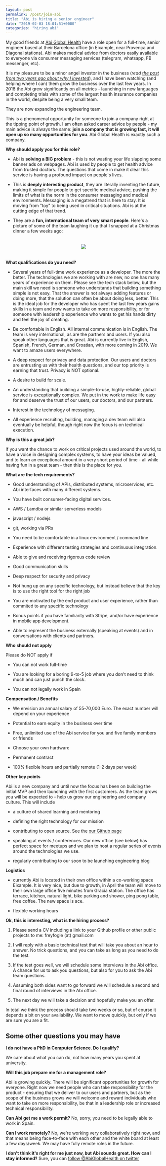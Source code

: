 ```yaml
---
layout: post
permalink: /post/join-abi
title: "Abi is hiring a senior engineer"
date: "2019-02-03 18:01:51+0000"
categories: "hiring abi"
---
```



My good friends at [Abi Global Health](https://abi.ai) have a role open for a full-time,
senior engineer based at their Barcelona office (in Eixample, near Provença and Diagonal
stations). Abi makes medical advice from doctors easily available to everyone via consumer
messaging services (telegram, whatsapp, FB messenger, etc).

It is my pleasure to be a minor angel investor in the business (_read [the post from two years ago about why I invested](/post/investing-in-abi-global-health)_),
and I have been watching (and helping where I can) them grow the business over the
last few years. In 2018 the Abi grew significantly on all metrics - launching in new languages
and completing trials with some of the largest health insurance companies in the world, despite
being a very small team.

They are now expanding the engineering team.

This is a phenomenal opportunity for someone to join a company right at the tipping
point of growth. I am often asked career advice by people - my main advice is always
the same: **join a company that is growing fast, it will open up so many opportunities for you**.
Abi Global Health is exactly such a company. 

**Why should apply you for this role?**

  * Abi is **solving a BIG problem** - this is not wasting your life slapping some banner
  ads on webpages. Abi is used by people to get health advice from trusted doctors. The
  questions that come in make it clear this service is having a profound impact on
  people's lives. 
  
  * This is **deeply interesting product**, they are literally inventing the future, making
  it simple for people to get specific medical advice, pushing the limits of
  what is the norm in the consumer messaging and medical environments. 
  Messaging is a megatrend that is here to stay. It is moving from "toy" to being used in
  critical situations. Abi is at the cutting edge of that trend. 
  
  * They are a **fun, international team of very smart people**. Here's a picture of
  some of the team laughing it up that I snapped at a Christmas dinner a few weeks ago:

<center>
<div style="padding-top:20px;padding-bottom:20px;">
  <img src="/img/blog/abi-xmas.jpg"/>
</div>
</center>

**What qualifications do you need?**

  * Several years of full-time work experience as a developer. The more the better.
  The technologies we are working with are new, no one has many years of experience on them.
  Please see the tech stack below, but the main skill we need is someone who understands
  that building something simple is not easy. That the answer is not always adding features or
  doing more, that the solution can often be about doing less, better.
  This is the ideal job for the developer who has spent the last few years gains skills in a
  team and now wants to take on more responsibility, or for someone with leadership experience
  who wants to get his hands dirty and feel the joy of creating.
  
  * Be comfortable in English. All internal communication is in English. 
  The team is very international, as are the partners and users. 
  If you also speak other languages that is great. Abi is currently live in English,
  Spanish, French, German, and Croatian, with more coming in 2019.
  We want to amaze users everywhere.

  * A deep respect for privacy and data protection. Our users and doctors are
  entrusting us with their health questions, and our top priority is earning that trust.
  Privacy is NOT optional.

  * A desire to build for scale.

  * An understanding that building a simple-to-use, highly-reliable, global service is
  exceptionally complex. We put in the work to make life easy for and deserve the trust of
  our users, our doctors, and our partners.

  * Interest in the technology of messaging.

  * All experience recruiting, building, managing a dev team will also eventually be
  helpful, though right now the focus is on technical execution. 

**Why is this a great job?**

If you want the chance to work on critical projects used around the world, to have a
voice in designing complex systems, to have your ideas be valued, and to learn an
exceptional amount in a very short period of time - all while having fun in a great
team - then this is the place for you.

**What are the tech requirements?**

  * Good understanding of APIs, distributed systems, microservices, etc.
  Abi interfaces with many different systems.

  * You have built consumer-facing digital services. 
  
  * AWS / Lamdba or similar serverless models

  * javascript / nodejs

  * git, working via PRs

  * You need to be comfortable in a linux environment / command line

  * Experience with different testing strategies and continuous integration.

  * Able to give and receiving rigorous code review

  * Good communication skills

  * Deep respect for security and privacy

  * Not hung up on any specific technology, but instead believe that the key is to use the
  right tool for the right job

  * You are motivated by the end product and user experience, rather than commited to
  any specific technology

  * Bonus points if you have familiarity with Stripe, and/or have experience in mobile app
  development.

  * Able to represent the business externally (speaking at events) and in conversations with clients and partners. 

**Who should not apply**

Please do NOT apply if

  * You can not work full-time

  * You are looking for a boring 9-to-5 job where you don't need to think much and can just punch the clock. 

  * You can not legally work in Spain

**Compensation / Benefits**

  * We envision an annual salary of 55-70,000 Euro. The exact number will depend on your experience

  * Potential to earn equity in the business over time

  * Free, unlimited use of the Abi service for you and five family members or friends

  * Choose your own hardware

  * Permanent contract

  * 100% flexible hours and partially remote (1-2 days per week)

**Other key points**

  Abi is a new company and until now the focus has been on building the initial MVP and then
  launching with the first customers. As the team grows you will be expected to - help us grow 
  our engineering and company culture. This will include

  * a culture of shared learning and mentoring

  * defining the right technology for our mission

  * contributing to open source. See the [our Github page](https://github.com/abiglobalhealth)

  * speaking at events / conferences. Our new office (see below) has perfect space for meetups
  and we plan to host a regular series of events around the technologies we use.

  * regularly contributing to our soon to be launching engineering blog

**Logistics**

  * currently Abi is located in their own office within a co-working space Eixample. It is very
  nice, but due to growth, in April the team will move to their own large office five minutes from Gràcia station. The office has terrace, kitchen, natural light, bike parking and shower, ping pong table, free coffee. The new space is ace.
 
  * flexible working hours
   
**Ok, this is interesting, what is the hiring process?**

1. Please send a CV including a link to your Github profile or other public projects
to me: freyfogle (at) gmail.com

2. I will reply with a basic technical test that will take you about an hour to answer.
No trick questions, and you can take as long as you need to do the test.

3. If the test goes well, we will schedule some interviews in the Abi office. A chance
for us to ask you questions, but also for you to ask the Abi team questions.

4. Assuming both sides want to go forward we will schedule a second and final round of interviews
in the Abi office.

5. The next day we will take a decision and hopefully make you an offer.

In total we think the process should take two weeks or so, but of course it depends a
bit on your availability. We want to move quickly, but only if we are sure you are
a fit.

## Some other questions you may have ##

**I do not have a PhD in Computer Science. Do I qualify?**

We care about what you can do, not how many years you spent at university.

**Will this job prepare me for a management role?**

Abi is growing quickly. There will be significant opportunities for growth for everyone. Right now we need 
people who can take responsibility for the product - ensuring that we deliver to our users and partners, but as the scope of the business grows we will welcome and reward individuals who want to take on more 
responsibility, be that in a leadership role or increased technical responsibility.

**Can Abi get me a work permit?**
No, sorry, you need to be legally able to work in Spain.

**Can I work remotely?**
No, we're working very collaboratively right now, and that means being face-to-face with
each other and the white board at least a few days/week. We may have fully remote roles in the
future.

**I don't think it's right for me just now, but Abi sounds great. How can I stay informed?**
Sure, you can [follow @AbiGlobalHealth on twitter](https://twitter.com/AbiGlobalHealth)







